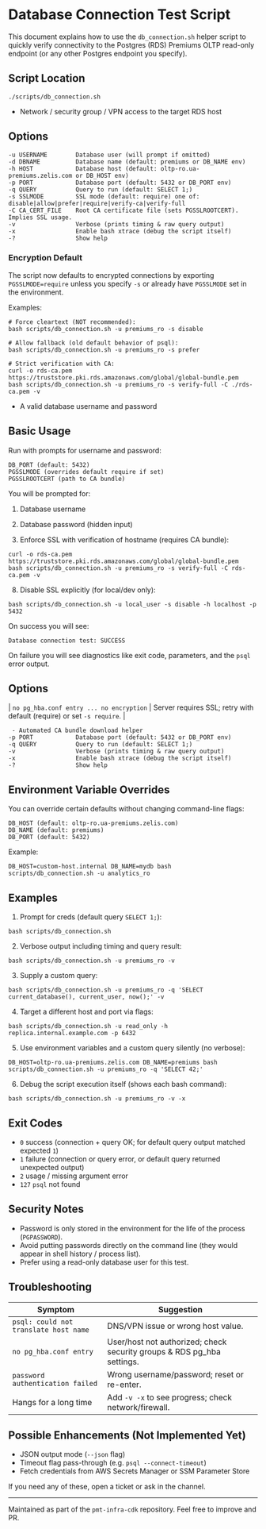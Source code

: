 # Database Connection Test Script

This document explains how to use the `db_connection.sh` helper script to quickly verify connectivity to the Postgres (RDS) Premiums OLTP read-only endpoint (or any other Postgres endpoint you specify).

## Script Location
`./scripts/db_connection.sh`
- Network / security group / VPN access to the target RDS host
## Options
```
-u USERNAME        Database user (will prompt if omitted)
-d DBNAME          Database name (default: premiums or DB_NAME env)
-h HOST            Database host (default: oltp-ro.ua-premiums.zelis.com or DB_HOST env)
-p PORT            Database port (default: 5432 or DB_PORT env)
-q QUERY           Query to run (default: SELECT 1;)
-s SSLMODE         SSL mode (default: require) one of: disable|allow|prefer|require|verify-ca|verify-full
-C CA_CERT_FILE    Root CA certificate file (sets PGSSLROOTCERT). Implies SSL usage.
-v                 Verbose (prints timing & raw query output)
-x                 Enable bash xtrace (debug the script itself)
-?                 Show help
```

### Encryption Default
The script now defaults to encrypted connections by exporting `PGSSLMODE=require` unless you specify `-s` or already have `PGSSLMODE` set in the environment.

Examples:
```
# Force cleartext (NOT recommended):
bash scripts/db_connection.sh -u premiums_ro -s disable

# Allow fallback (old default behavior of psql):
bash scripts/db_connection.sh -u premiums_ro -s prefer

# Strict verification with CA:
curl -o rds-ca.pem https://truststore.pki.rds.amazonaws.com/global/global-bundle.pem
bash scripts/db_connection.sh -u premiums_ro -s verify-full -C ./rds-ca.pem -v
```
- A valid database username and password

## Basic Usage
Run with prompts for username and password:
```
DB_PORT (default: 5432)
PGSSLMODE (overrides default require if set)
PGSSLROOTCERT (path to CA bundle)
```
You will be prompted for:
1. Database username
2. Database password (hidden input)


7. Enforce SSL with verification of hostname (requires CA bundle):
```
curl -o rds-ca.pem https://truststore.pki.rds.amazonaws.com/global/global-bundle.pem
bash scripts/db_connection.sh -u premiums_ro -s verify-full -C rds-ca.pem -v
```

8. Disable SSL explicitly (for local/dev only):
```
bash scripts/db_connection.sh -u local_user -s disable -h localhost -p 5432
```
On success you will see:
```
Database connection test: SUCCESS
```
On failure you will see diagnostics like exit code, parameters, and the `psql` error output.

## Options
| `no pg_hba.conf entry ... no encryption` | Server requires SSL; retry with default (require) or set `-s require`. |
```
 - Automated CA bundle download helper
-p PORT            Database port (default: 5432 or DB_PORT env)
-q QUERY           Query to run (default: SELECT 1;)
-v                 Verbose (prints timing & raw query output)
-x                 Enable bash xtrace (debug the script itself)
-?                 Show help
```

## Environment Variable Overrides
You can override certain defaults without changing command-line flags:
```
DB_HOST (default: oltp-ro.ua-premiums.zelis.com)
DB_NAME (default: premiums)
DB_PORT (default: 5432)
```
Example:
```
DB_HOST=custom-host.internal DB_NAME=mydb bash scripts/db_connection.sh -u analytics_ro
```

## Examples
1. Prompt for creds (default query `SELECT 1;`):
```
bash scripts/db_connection.sh
```

2. Verbose output including timing and query result:
```
bash scripts/db_connection.sh -u premiums_ro -v
```

3. Supply a custom query:
```
bash scripts/db_connection.sh -u premiums_ro -q 'SELECT current_database(), current_user, now();' -v
```

4. Target a different host and port via flags:
```
bash scripts/db_connection.sh -u read_only -h replica.internal.example.com -p 6432
```

5. Use environment variables and a custom query silently (no verbose):
```
DB_HOST=oltp-ro.ua-premiums.zelis.com DB_NAME=premiums bash scripts/db_connection.sh -u premiums_ro -q 'SELECT 42;'
```

6. Debug the script execution itself (shows each bash command):
```
bash scripts/db_connection.sh -u premiums_ro -v -x
```

## Exit Codes
- `0` success (connection + query OK; for default query output matched expected `1`)
- `1` failure (connection or query error, or default query returned unexpected output)
- `2` usage / missing argument error
- `127` `psql` not found

## Security Notes
- Password is only stored in the environment for the life of the process (`PGPASSWORD`).
- Avoid putting passwords directly on the command line (they would appear in shell history / process list).
- Prefer using a read-only database user for this test.

## Troubleshooting
| Symptom | Suggestion |
|---------|------------|
| `psql: could not translate host name` | DNS/VPN issue or wrong host value. |
| `no pg_hba.conf entry` | User/host not authorized; check security groups & RDS pg_hba settings. |
| `password authentication failed` | Wrong username/password; reset or re-enter. |
| Hangs for a long time | Add `-v -x` to see progress; check network/firewall. |

## Possible Enhancements (Not Implemented Yet)
- JSON output mode (`--json` flag)
- Timeout flag pass-through (e.g. `psql --connect-timeout`)
- Fetch credentials from AWS Secrets Manager or SSM Parameter Store

If you need any of these, open a ticket or ask in the channel.

---
Maintained as part of the `pmt-infra-cdk` repository. Feel free to improve and PR.
